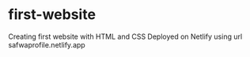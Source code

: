 # first-website
Creating first website with HTML and CSS
Deployed on Netlify using url safwaprofile.netlify.app
